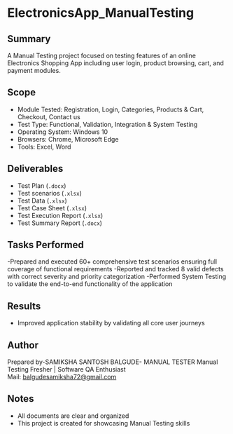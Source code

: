 # ElectronicsApp_ManualTesting

## Summary
A Manual Testing project focused on testing features of an online Electronics Shopping App including user login, product browsing, cart, and payment modules.

## Scope
- Module Tested: Registration, Login, Categories, Products & Cart, Checkout, Contact us 
- Test Type: Functional, Validation, Integration & System Testing
- Operating System: Windows 10
- Browsers: Chrome, Microsoft Edge
- Tools: Excel, Word

## Deliverables
- Test Plan (`.docx`)
- Test scenarios (`.xlsx`)
- Test Data (`.xlsx`)
- Test Case Sheet (`.xlsx`)
- Test Execution Report (`.xlsx`)  
- Test Summary Report (`.docx`)

## Tasks Performed

-Prepared and executed 60+ comprehensive test scenarios ensuring full coverage of functional requirements
-Reported and tracked 8 valid defects with correct severity and priority categorization
-Performed System Testing to validate the end-to-end functionality of the application

## Results
- Improved application stability by validating all core user journeys  

## Author
Prepared by-SAMIKSHA SANTOSH BALGUDE- MANUAL TESTER
Manual Testing Fresher | Software QA Enthusiast  
Mail: balgudesamiksha72@gmail.com

## Notes
- All documents are clear and organized
- This project is created for showcasing Manual Testing skills



